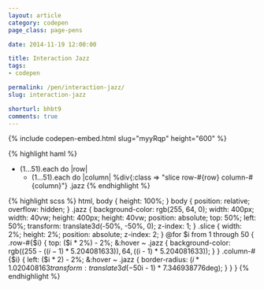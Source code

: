 ```yaml
---
layout: article
category: codepen
page_class: page-pens

date: 2014-11-19 12:00:00

title: Interaction Jazz
tags:
- codepen

permalink: /pen/interaction-jazz/
slug: interaction-jazz

shorturl: bhbt9
comments: true
---
```


{% include codepen-embed.html slug="myyRqp" height="600" %}

{% highlight haml %}
- (1...51).each do |row|
  - (1...51).each do |column|
    %div{:class => "slice  row-#{row}  column-#{column}"}
.jazz
{% endhighlight %}

{% highlight scss %}
html,
body {
  height: 100%;
}
body {
  position: relative;
  overflow: hidden;
}
.jazz {
  background-color: rgb(255, 64, 0);
  width:  400px;
  width:   40vw;
  height: 400px;
  height:  40vw;
  position: absolute;
  top:  50%;
  left: 50%;
  transform: translate3d(-50%, -50%, 0);
  z-index: 1;
}
.slice {
  width:  2%;
  height: 2%;
  position: absolute;
  z-index: 2;
}
@for $i from 1 through 50 {
  .row-#{$i} {
    top: ($i * 2%) - 2%;
    &:hover ~ .jazz {
      background-color: rgb((255 - (($i - 1) * 5.204081633)), 64, (($i - 1) * 5.204081633));
    }
  }
  .column-#{$i} {
    left: ($i * 2) - 2%;
    &:hover ~ .jazz {
      border-radius: ($i * 1.020408163%) - 1%;
      transform: translate3d(-50%, -50%, 0) rotate(($i - 1) * 7.346938776deg);
    }
  }
}
{% endhighlight %}
